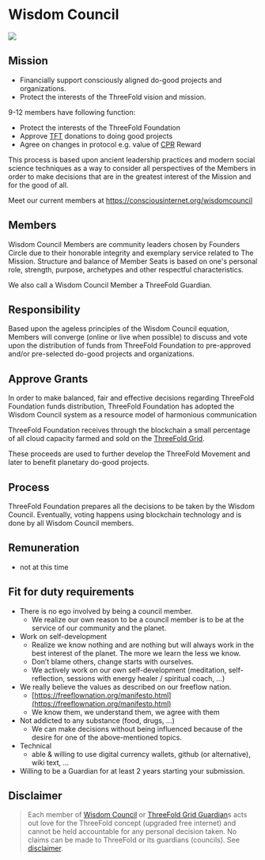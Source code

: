 # Wisdom Council

![](threefold__owl.png  )

## Mission

- Financially support consciously aligned do-good projects and organizations.
- Protect the interests of the ThreeFold vision and mission.

9-12 members have following function:

- Protect the interests of the ThreeFold Foundation
- Approve [TFT](threefold__threefold_token) donations to doing good projects
- Agree on changes in protocol e.g. value of [CPR](threefold__cloud_production_rate) Reward


This process is based upon ancient leadership practices and modern social science techniques as a way to consider all perspectives of the Members in order to make decisions that are in the greatest interest of the Mission and for the good of all.

Meet our current members at https://consciousinternet.org/wisdomcouncil



## Members

Wisdom Council Members are community leaders chosen by Founders Circle due to their honorable integrity and exemplary service related to The Mission. Structure and balance of Member Seats is based on one's personal role, strength, purpose, archetypes and other respectful characteristics.

We also call a Wisdom Council Member a ThreeFold Guardian.

## Responsibility

Based upon the ageless principles of the Wisdom Council equation, Members will converge (online or live when possible) to discuss and vote upon the distribution of funds from ThreeFold Foundation to pre-approved and/or pre-selected do-good projects and organizations.

## Approve Grants

In order to make balanced, fair and effective decisions regarding ThreeFold Foundation funds distribution, ThreeFold Foundation has adopted the Wisdom Council system as a resource model of harmonious communication

ThreeFold Foundation receives through the blockchain a small percentage of all cloud capacity farmed and sold on the [ThreeFold Grid](threefold__threefold_grid). 

These proceeds are used to further develop the ThreeFold Movement and later to benefit planetary do-good projects.

## Process

ThreeFold Foundation prepares all the decisions to be taken by the Wisdom Council.
Eventually, voting happens using blockchain technology and is done by all Wisdom Council members.

## Remuneration

- not at this time

## Fit for duty requirements

- There is no ego involved by being a council member.
  - We realize our own reason to be a council member is to be at the service of our community and the planet.
- Work on self-development
  - Realize we know nothing and are nothing but will always work in the best interest of the planet. The more we learn the less we know.
  - Don’t blame others, change starts with ourselves.
  - We actively work on our own self-development (meditation, self-reflection, sessions with energy healer / spiritual coach, …)
- We really believe the values as described on our freeflow nation.
  - [https://freeflownation.org/manifesto.html](https://freeflownation.org/manifesto.html)
  - We know them, we understand them, we agree with them
- Not addicted to any substance (food, drugs, ...)
  - We can make decisions without being influenced because of the desire for one of the above-mentioned topics.
- Technical
  - able & willing to use digital currency wallets, github (or alternative), wiki text, …
- Willing to be a Guardian for at least 2 years starting your submission.

## Disclaimer

> Each member of [Wisdom Council](threefold__wisdom_council) or [ThreeFold Grid Guardian](threefold__grid_guardians)s acts out love for the ThreeFold concept (upgraded free internet) and cannot be held accountable for any personal decision taken. No claims can be made to ThreeFold or its guardians (councils).
> See [disclaimer](legal__disclaimer.md).
